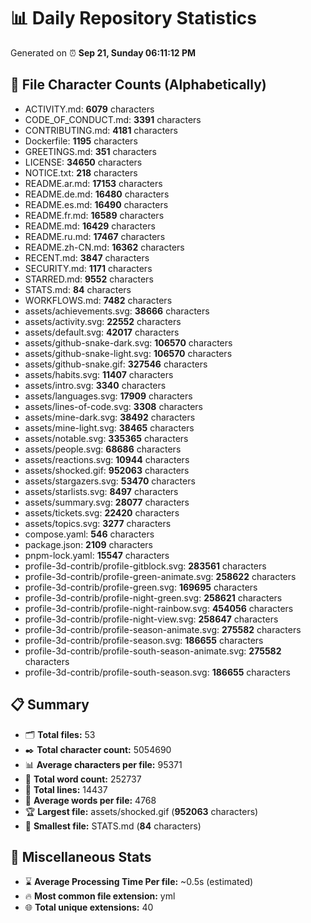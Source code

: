 # 📊 Daily Repository Statistics
Generated on ⏰ **Sep 21, Sunday 06:11:12 PM**

## 📂 File Character Counts (Alphabetically)
- ACTIVITY.md: **6079** characters
- CODE_OF_CONDUCT.md: **3391** characters
- CONTRIBUTING.md: **4181** characters
- Dockerfile: **1195** characters
- GREETINGS.md: **351** characters
- LICENSE: **34650** characters
- NOTICE.txt: **218** characters
- README.ar.md: **17153** characters
- README.de.md: **16480** characters
- README.es.md: **16490** characters
- README.fr.md: **16589** characters
- README.md: **16429** characters
- README.ru.md: **17467** characters
- README.zh-CN.md: **16362** characters
- RECENT.md: **3847** characters
- SECURITY.md: **1171** characters
- STARRED.md: **9552** characters
- STATS.md: **84** characters
- WORKFLOWS.md: **7482** characters
- assets/achievements.svg: **38666** characters
- assets/activity.svg: **22552** characters
- assets/default.svg: **42017** characters
- assets/github-snake-dark.svg: **106570** characters
- assets/github-snake-light.svg: **106570** characters
- assets/github-snake.gif: **327546** characters
- assets/habits.svg: **11407** characters
- assets/intro.svg: **3340** characters
- assets/languages.svg: **17909** characters
- assets/lines-of-code.svg: **3308** characters
- assets/mine-dark.svg: **38492** characters
- assets/mine-light.svg: **38465** characters
- assets/notable.svg: **335365** characters
- assets/people.svg: **68686** characters
- assets/reactions.svg: **10944** characters
- assets/shocked.gif: **952063** characters
- assets/stargazers.svg: **53470** characters
- assets/starlists.svg: **8497** characters
- assets/summary.svg: **28077** characters
- assets/tickets.svg: **22420** characters
- assets/topics.svg: **3277** characters
- compose.yaml: **546** characters
- package.json: **2109** characters
- pnpm-lock.yaml: **15547** characters
- profile-3d-contrib/profile-gitblock.svg: **283561** characters
- profile-3d-contrib/profile-green-animate.svg: **258622** characters
- profile-3d-contrib/profile-green.svg: **169695** characters
- profile-3d-contrib/profile-night-green.svg: **258621** characters
- profile-3d-contrib/profile-night-rainbow.svg: **454056** characters
- profile-3d-contrib/profile-night-view.svg: **258647** characters
- profile-3d-contrib/profile-season-animate.svg: **275582** characters
- profile-3d-contrib/profile-season.svg: **186655** characters
- profile-3d-contrib/profile-south-season-animate.svg: **275582** characters
- profile-3d-contrib/profile-south-season.svg: **186655** characters

## 📋 Summary
- 🗂️ **Total files:** 53
- ✒️ **Total character count:** 5054690
- 📊 **Average characters per file:** 95371
- 📝 **Total word count:** 252737
- 🧾 **Total lines:** 14437
- 📐 **Average words per file:** 4768
- 🏆 **Largest file:** assets/shocked.gif (**952063** characters)
- 🥉 **Smallest file:** STATS.md (**84** characters)

## 🌟 Miscellaneous Stats
- ⌛ **Average Processing Time Per file:** ~0.5s (estimated)
- 🔥 **Most common file extension:** yml
- 🌐 **Total unique extensions:** 40
